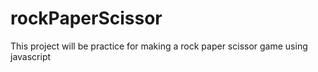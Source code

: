 # rockPaperScissor
This project will be practice for making a rock paper scissor game using javascript